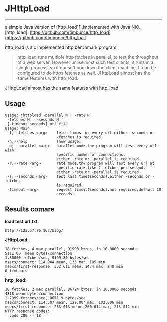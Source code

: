 # JHttpLoad
---
a simple Java version of [http_load][],implemented with Java NIO.
[http_load]: https://github.com/timbunce/http_load](https://github.com/timbunce/http_load

http_load is a c implemented http benchmark program.

>http_load runs multiple http fetches in parallel, to test the
>throughput of a web server.  However unlike most such test clients,
>it runs in a single process, so it doesn't bog down the client
>machine.  It can be configured to do https fetches as well.
>JHttpLoad almost has the same  features with http_load.

JHttpLoad almost has the same features with http_load.

## Usage

~~~
usage: jhttpload -parallel N | -rate N 
 -fetches N | -seconds N 
 [-timeout seconds] url_file
usage: Main
 -f,--fetches <arg>    fetch times for every url.either -seconds or
                       -fetches is required.
 -h,--help             show usage.
 -p,--parallel <arg>   parallel mode,the program will test every url with
                       specific number of connections.
                       either -rate or -parallel is required.
 -r,--rate <arg>       rate mode,the program will test every url at
                       specific rate,like 2 fetches per second.
                       either -rate or -parallel is required.
 -s,--seconds <arg>    test last time(seconds).either -seconds or -fetches
                       is required.
 -timeout <arg>        request timout(seconds).not required,default 10
                       seconds.
~~~

## Results comare

**load test url.txt**:
~~~
http://123.57.76.162/blog/
~~~

**JHttpLoad**:
~~~
18 fetches, 4 max parallel, 91998 bytes, in 10.0000 seconds
5111.00  mean bytes/connection
1.80000 fetches/sec, 9199.80 bytes/sec
msecs/connect: 114.944 mean, 133 max, 105 min
msecs/first-response: 332.611 mean, 1474 max, 240 min
0 timeouts
~~~

**http_load**:
~~~
18 fetches, 2 max parallel, 86724 bytes, in 10.0006 seconds
4818 mean bytes/connection
1.7999 fetches/sec, 8671.9 bytes/sec
msecs/connect: 114.507 mean, 129.007 max, 102.006 min
msecs/first-response: 233.013 mean, 260.014 max, 215.012 min
HTTP response codes:
  code 200 -- 18
~~~





